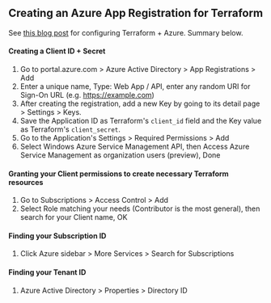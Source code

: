 ## Creating an Azure App Registration for Terraform

See [this blog post](http://toddysm.com/2016/12/08/how-to-configure-terraform-to-work-with-azure-resource-manager/) for configuring Terraform + Azure. Summary below.

#### Creating a Client ID + Secret

1. Go to portal.azure.com > Azure Active Directory > App Registrations > Add
1. Enter a unique name, Type: Web App / API, enter any random URI for Sign-On URL (e.g. https://example.com)
1. After creating the registration, add a new Key by going to its detail page > Settings > Keys.
1. Save the Application ID as Terraform's `client_id` field and the Key value as Terraform's `client_secret`.
1. Go to the Application's Settings > Required Permissions > Add
1. Select Windows Azure Service Management API, then Access Azure Service Management as organization users (preview), Done

#### Granting your Client permissions to create necessary Terraform resources

1. Go to Subscriptions > Access Control > Add
1. Select Role matching your needs (Contributor is the most general), then search for your Client name, OK

#### Finding your Subscription ID

1. Click Azure sidebar > More Services > Search for Subscriptions

#### Finding your Tenant ID

1. Azure Active Directory > Properties > Directory ID
